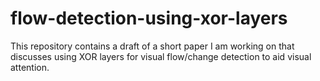 # flow-detection-using-xor-layers
This repository contains a draft of a short paper I am working on that discusses using XOR layers for visual flow/change detection to aid visual attention.
